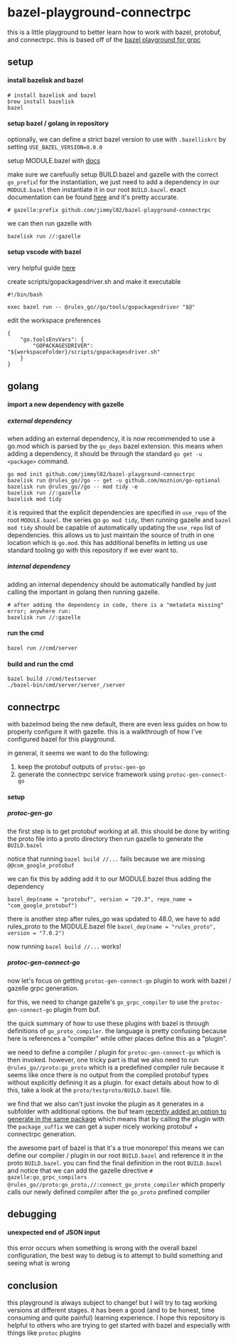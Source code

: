 # bazel-playground-connectrpc

this is a little playground to better learn how to work with bazel, protobuf, and connectrpc. this is based off of the [bazel playground for grpc](https://github.com/jimmyl02/bazel-playground)

## setup

#### install bazelisk and bazel

```
# install bazelisk and bazel
brew install bazelisk
bazel
```

#### setup bazel / golang in repository

optionally, we can define a strict bazel version to use with `.bazelliskrc` by setting `USE_BAZEL_VERSION=8.0.0`

setup MODULE.bazel with [docs](https://github.com/bazel-contrib/rules_go/blob/master/docs/go/core/bzlmod.md)

make sure we carefuully setup BUILD.bazel and gazelle with the correct `go_prefix`! for the instantiation, we just need to add a dependency in our `MODULE.bazel` then instantiate it in our root `BUILD.bazel`. exact documentation can be found [here](https://github.com/bazel-contrib/rules_go/blob/master/docs/go/core/bzlmod.md) and it's pretty accurate.

```
# gazelle:prefix github.com/jimmyl02/bazel-playground-connectrpc
```

we can then run gazelle with

```
bazelisk run //:gazelle
```

#### setup vscode with bazel

very helpful guide [here](https://github.com/bazelbuild/rules_go/issues/3014)

create scripts/gopackagesdriver.sh and make it executable

```
#!/bin/bash

exec bazel run -- @rules_go//go/tools/gopackagesdriver "$@"
```

edit the workspace preferences

```
{
    "go.toolsEnvVars": {
        "GOPACKAGESDRIVER": "${workspaceFolder}/scripts/gopackagesdriver.sh"
    }
}
```

## golang

#### import a new dependency with gazelle

##### external dependency

when adding an external dependency, it is now recommended to use a go.mod which is parsed by the `go_deps` bazel extension. this means when adding a dependency, it should be through the standard `go get -u <package>` command.

```
go mod init github.com/jimmyl02/bazel-playground-connectrpc
bazelisk run @rules_go//go -- get -u github.com/moznion/go-optional
bazelisk run @rules_go//go -- mod tidy -e
bazelisk run //:gazelle
bazelisk mod tidy
```

it is required that the explicit dependencies are specified in `use_repo` of the root `MODULE.bazel`. the series go `go mod tidy`, then running gazelle and `bazel mod tidy` should be capable of automatically updating the `use_repo` list of dependencies. this allows us to just maintain the source of truth in one location which is `go.mod`. this has additional benefits in letting us use standard tooling go with this repository if we ever want to.

##### internal dependency

adding an internal dependency should be automatically handled by just calling the important in golang then running gazelle.

```
# after adding the dependency in code, there is a "metadata missing" error; anywhere run:
bazelisk run //:gazelle
```

#### run the cmd

```
bazel run //cmd/server
```

#### build and run the cmd

```
bazel build //cmd/testserver
./bazel-bin/cmd/server/server_/server
```

## connectrpc

with bazelmod being the new default, there are even less guides on how to properly configure it with gazelle. this is a walkthrough of how I've configured bazel for this playground.

in general, it seems we want to do the following:

1. keep the protobuf outputs of `protoc-gen-go`
2. generate the connectrpc service framework using `protoc-gen-connect-go`

#### setup

##### protoc-gen-go

the first step is to get protobuf working at all. this should be done by writing the proto file into a proto directory then run gazelle to generate the `BUILD.bazel`

notice that running `bazel build //...` fails because we are missing `@@com_google_protobuf`

we can fix this by adding add it to our MODULE.bazel thus adding the dependency

```
bazel_dep(name = "protobuf", version = "29.3", repo_name = "com_google_protobuf")
```

there is another step after rules_go was updated to 48.0, we have to add rules_proto to the MODULE.bazel file
`bazel_dep(name = "rules_proto", version = "7.0.2")`

now running `bazel build //...` works!

##### protoc-gen-connect-go

now let's focus on getting `protoc-gen-connect-go` plugin to work with bazel / gazelle grpc generation.

for this, we need to change gazelle's `go_grpc_compiler` to use the `protoc-gen-connect-go` plugin from buf.

the quick summary of how to use these plugins with bazel is through definitions of `go_proto_compiler`. the language is pretty confusing because here is references a "compiler" while other places define this as a "plugin".

we need to define a compiler / plugin for `protoc-gen-connect-go` which is then invoked. however, one tricky part is that we also need to run `@rules_go//proto:go_proto` which is a predefined compiler rule because it seems like once there is no output from the compiled protobuf types without explicitly defining it as a plugin. for exact details about how to di this, take a look at the `proto/testproto/BUILD.bazel` file.

we find that we also can't just invoke the plugin as it generates in a subfolder with additional options. the buf team [recently added an option to generate in the same package](https://github.com/connectrpc/connect-go/discussions/310#discussioncomment-11765339) which means that by calling the plugin with the `package_suffix` we can get a super nicely working protobuf + connectrpc generation.

the awesome part of bazel is that it's a true monorepo! this means we can define our compiler / plugin in our root `BUILD.bazel` and reference it in the proto `BUILD.bazel`. you can find the final definition in the root `BUILD.bazel` and notice that we can add the gazelle directive `# gazelle:go_grpc_compilers @rules_go//proto:go_proto,//:connect_go_proto_compiler` which properly calls our newly defined compiler after the `go_proto` prefined compiler

## debugging

#### unexpected end of JSON input

this error occurs when something is wrong with the overall bazel configuration, the best way to debug is to attempt to build something and seeing what is wrong

## conclusion

this playground is always subject to change! but I will try to tag working versions at different stages. it has been a good (and to be honest, time consuming and quite painful) learning experience. I hope this repository is helpful to others who are trying to get started with bazel and especially with things like `protoc` plugins
